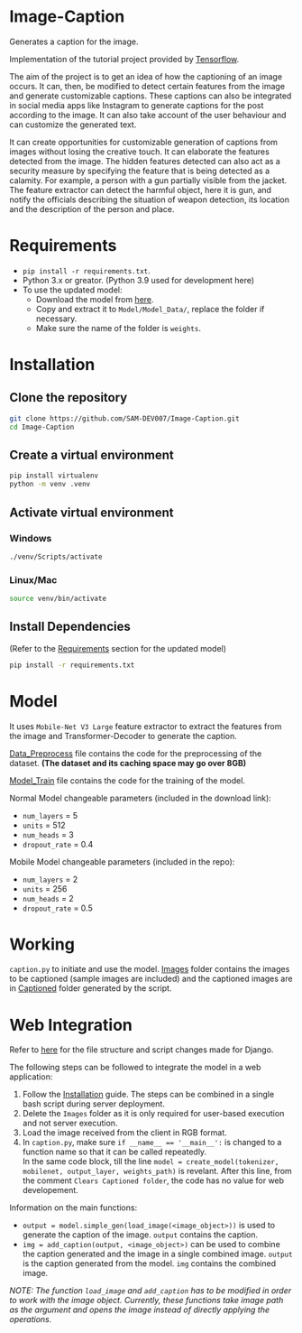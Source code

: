 # Image-Caption
Generates a caption for the image.

Implementation of the tutorial project provided by [Tensorflow](https://www.tensorflow.org/text/tutorials/image_captioning). 

The aim of the project is to get an idea of how the captioning of an image occurs. It can, then, be modified to detect certain features from the image and generate customizable captions. These captions can also be integrated in social media apps like Instagram to generate captions for the post according to the image. It can also take account of the user behaviour and can customize the generated text.

It can create opportunities for customizable generation of captions from images without losing the creative touch. It can elaborate the features detected from the image. The hidden features detected can also act as a security measure by specifying the feature that is being detected as a calamity. For example, a person with a gun partially visible from the jacket. The feature extractor can detect the harmful object, here it is gun, and notify the officials describing the situation of weapon detection, its location and the description of the person and place.

# Requirements
- `pip install -r requirements.txt`.
- Python 3.x or greator. (Python 3.9 used for development here)
- To use the updated model:
    - Download the model from [here](https://drive.google.com/file/d/1cYcKaNmyPMS0Zq-x4ZmVGq6JhIH4fLQe/view?usp=sharing).
    - Copy and extract it to `Model/Model_Data/`, replace the folder if necessary.
    - Make sure the name of the folder is `weights`.

# Installation
## Clone the repository
```bash
git clone https://github.com/SAM-DEV007/Image-Caption.git
cd Image-Caption
```

## Create a virtual environment
```bash
pip install virtualenv
python -m venv .venv
```

## Activate virtual environment
### Windows
```bash
./venv/Scripts/activate
```
### Linux/Mac
```bash
source venv/bin/activate
```

## Install Dependencies
(Refer to the [Requirements](#requirements) section for the updated model)
```bash
pip install -r requirements.txt
```

# Model
It uses `Mobile-Net V3 Large` feature extractor to extract the features from the image and Transformer-Decoder to generate the caption.

[Data_Preprocess](Model/Data_Preprocess.ipynb) file contains the code for the preprocessing of the dataset. **(The dataset and its caching space may go over 8GB)**

[Model_Train](Model/Model_Train.ipynb) file contains the code for the training of the model. 

Normal Model changeable parameters (included in the download link):
- `num_layers` = 5
- `units` = 512
- `num_heads` = 3
- `dropout_rate` = 0.4

Mobile Model changeable parameters (included in the repo):
- `num_layers` = 2
- `units` = 256
- `num_heads` = 2
- `dropout_rate` = 0.5

# Working
`caption.py` to initiate and use the model. [Images](Images) folder contains the images to be captioned (sample images are included) and the captioned images are in [Captioned](Images/Captioned) folder generated by the script.

# Web Integration
Refer to [here](https://github.com/SAM-DEV007/ML-Web-Integration/tree/main/image_caption) for the file structure and script changes made for Django.

The following steps can be followed to integrate the model in a web application:
1. Follow the [Installation](#installation) guide. The steps can be combined in a single bash script during server deployment.
2. Delete the `Images` folder as it is only required for user-based execution and not server execution.
3. Load the image received from the client in RGB format.
4. In `caption.py`, make sure `if __name__ == '__main__':` is changed to a function name so that it can be called repeatedly.\
   In the same code block, till the line `model = create_model(tokenizer, mobilenet, output_layer, weights_path)` is revelant. After this line, from the comment `Clears Captioned folder`, the code has no value for web developement.

Information on the main functions:
- `output = model.simple_gen(load_image(<image_object>))` is used to generate the caption of the image. `output` contains the caption.
- `img = add_caption(output, <image_object>)` can be used to combine the caption generated and the image in a single combined image. `output` is the caption generated from the model. `img` contains the combined image.

*NOTE: The function `load_image` and `add_caption` has to be modified in order to work with the image object. Currently, these functions take image path as the argument and opens the image instead of directly applying the operations.*
